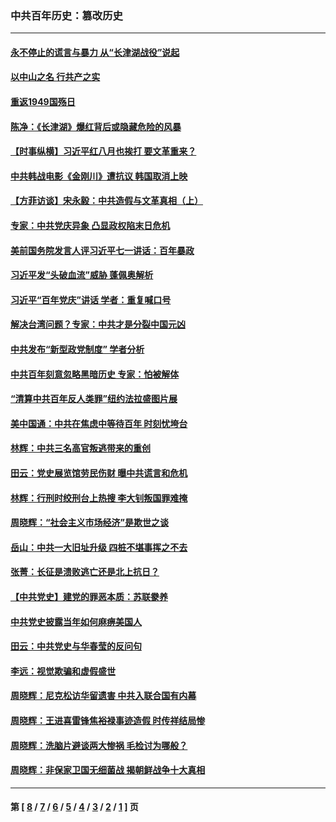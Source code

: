 ### 中共百年历史：篡改历史
---
#### [永不停止的谎言与暴力 从“长津湖战役”说起](../../pages/nf1176115/n13494094.md?08070430) 
#### [以中山之名 行共产之实](../../pages/nf1176115/n13346437.md?08070430) 
#### [重返1949国殇日](../../pages/nf1176115/n13346372.md?08070430) 
#### [陈净：《长津湖》爆红背后或隐藏危险的风暴](../../pages/nf1176115/n13314364.md?08070430) 
#### [【时事纵横】习近平红八月也挨打 要文革重来？](../../pages/nf1176115/n13231393.md?08070430) 
#### [中共韩战电影《金刚川》遭抗议 韩国取消上映](../../pages/nf1176115/n13219114.md?08070430) 
#### [【方菲访谈】宋永毅：中共造假与文革真相（上）](../../pages/nf1176115/n13200760.md?08070430) 
#### [专家：中共党庆异象 凸显政权陷末日危机](../../pages/nf1176115/n13067084.md?08070430) 
#### [美前国务院发言人评习近平七一讲话：百年暴政](../../pages/nf1176115/n13066986.md?08070430) 
#### [习近平发“头破血流”威胁 蓬佩奥解析](../../pages/nf1176115/n13063604.md?08070430) 
#### [习近平“百年党庆”讲话 学者：重复喊口号](../../pages/nf1176115/n13061411.md?08070430) 
#### [解决台湾问题？专家：中共才是分裂中国元凶](../../pages/nf1176115/n13060811.md?08070430) 
#### [中共发布“新型政党制度” 学者分析](../../pages/nf1176115/n13056354.md?08070430) 
#### [中共百年刻意忽略黑暗历史 专家：怕被解体](../../pages/nf1176115/n13056056.md?08070430) 
#### [“清算中共百年反人类罪”纽约法拉盛图片展](../../pages/nf1176115/n13052220.md?08070430) 
#### [美中国通：中共在焦虑中等待百年 时刻忧垮台](../../pages/nf1176115/n13048820.md?08070430) 
#### [林辉：中共三名高官叛逃带来的重创](../../pages/nf1176115/n13035206.md?08070430) 
#### [田云：党史展览馆劳民伤财 曝中共谎言和危机](../../pages/nf1176115/n13033900.md?08070430) 
#### [林辉：行刑时绞刑台上热搜 李大钊叛国罪难掩](../../pages/nf1176115/n13031965.md?08070430) 
#### [周晓辉：“社会主义市场经济”是欺世之谈](../../pages/nf1176115/n13024090.md?08070430) 
#### [岳山：中共一大旧址升级 四桩不堪事挥之不去](../../pages/nf1176115/n13021697.md?08070430) 
#### [张菁：长征是溃败逃亡还是北上抗日？](../../pages/nf1176115/n13020585.md?08070430) 
#### [【中共党史】建党的罪恶本质：苏联豢养](../../pages/nf1176115/n13011888.md?08070430) 
#### [中共党史披露当年如何麻痹美国人](../../pages/nf1176115/n12966400.md?08070430) 
#### [田云：中共党史与华春莹的反问句](../../pages/nf1176115/n12765178.md?08070430) 
#### [李远：视觉欺骗和虚假盛世](../../pages/nf1176115/n12993376.md?08070430) 
#### [周晓辉：尼克松访华留遗害 中共入联合国有内幕](../../pages/nf1176115/n12991422.md?08070430) 
#### [周晓辉：王进喜雷锋焦裕禄事迹造假 时传祥结局惨](../../pages/nf1176115/n12985497.md?08070430) 
#### [周晓辉：洗脑片避谈两大惨祸 毛检讨为哪般？](../../pages/nf1176115/n12971285.md?08070430) 
#### [周晓辉：非保家卫国无细菌战 揭朝鲜战争十大真相](../../pages/nf1176115/n12954161.md?08070430) 

---
#### 第 [ [8](./8.md?08070430) / [7](./7.md?08070430) / [6](./6.md?08070430) / [5](./5.md?08070430) / [4](./4.md?08070430) / [3](./3.md?08070430) / [2](./2.md?08070430) / [1](./1.md?08070430) ] 页
